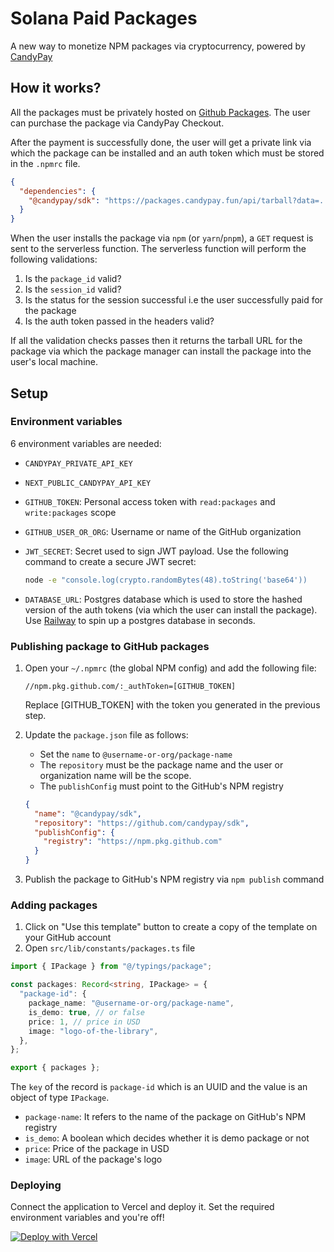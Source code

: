 # Solana Paid Packages

A new way to monetize NPM packages via cryptocurrency, powered by [CandyPay](https://candypay.fun)

## How it works?

All the packages must be privately hosted on [Github Packages](https://github.com/features/packages). The user can purchase the package via CandyPay Checkout.

After the payment is successfully done, the user will get a private link via which the package can be installed and an auth token which must be stored in the `.npmrc` file.

```json
{
  "dependencies": {
    "@candypay/sdk": "https://packages.candypay.fun/api/tarball?data=..."
  }
}
```

When the user installs the package via `npm` (or `yarn`/`pnpm`), a `GET` request is sent to the serverless function. The serverless function will perform the following validations:
1. Is the `package_id` valid?
2. Is the `session_id` valid?
3. Is the status for the session successful i.e the user successfully paid for the package
4. Is the auth token passed in the headers valid?

If all the validation checks passes then it returns the tarball URL for the package via which the package manager can install the package into the user's local machine.


## Setup 

### Environment variables

6 environment variables are needed:
- `CANDYPAY_PRIVATE_API_KEY`
- `NEXT_PUBLIC_CANDYPAY_API_KEY`
- `GITHUB_TOKEN`: Personal access token with `read:packages` and `write:packages` scope
- `GITHUB_USER_OR_ORG`: Username or name of the GitHub organization
- `JWT_SECRET`: Secret used to sign JWT payload. Use the following command to create a secure JWT secret:

    ```bash
    node -e "console.log(crypto.randomBytes(48).toString('base64'))
    ```
    
- `DATABASE_URL`: Postgres database which is used to store the hashed version of the auth tokens (via which the user can install the package). Use [Railway](https://railway.app) to spin up a postgres database in seconds.

### Publishing package to GitHub packages

1. Open your `~/.npmrc` (the global NPM config) and add the following file:
    ```
    //npm.pkg.github.com/:_authToken=[GITHUB_TOKEN]
    ```
    Replace [GITHUB_TOKEN] with the token you generated in the previous step.
2. Update the `package.json` file as follows:
    - Set the `name` to `@username-or-org/package-name`
    - The `repository` must be the package name and the user or organization name will be the scope.
    - The `publishConfig` must point to the GitHub's NPM registry

    ```json
    {
      "name": "@candypay/sdk",
      "repository": "https://github.com/candypay/sdk",
      "publishConfig": {
        "registry": "https://npm.pkg.github.com"
      }
    }
    ```
3. Publish the package to GitHub's NPM registry via `npm publish` command

### Adding packages

1. Click on "Use this template" button to create a copy of the template on your GitHub account
2. Open `src/lib/constants/packages.ts` file

```ts
import { IPackage } from "@/typings/package";

const packages: Record<string, IPackage> = {
  "package-id": {
    package_name: "@username-or-org/package-name",
    is_demo: true, // or false
    price: 1, // price in USD
    image: "logo-of-the-library",
  },
};

export { packages };
```

  The `key` of the record is `package-id` which is an UUID and the value is an object of type `IPackage`.

  - `package-name`: It refers to the name of the package on GitHub's NPM registry
  - `is_demo`: A boolean which decides whether it is demo package or not
  - `price`: Price of the package in USD
  - `image`: URL of the package's logo 

### Deploying

Connect the application to Vercel and deploy it. Set the required environment variables and you're off!

[![Deploy with Vercel](https://vercel.com/button)](https://vercel.com/new/clone?repository-url=https%3A%2F%2Fgithub.com%2Fcandypay%2Fsolana-paid-packages&env=CANDYPAY_PRIVATE_API_KEY,NEXT_PUBLIC_CANDYPAY_API_KEY,GITHUB_TOKEN,GITHUB_USER_OR_ORG,JWT_SECRET,DATABASE_URL)